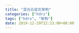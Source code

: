 ```yaml
---
title: "混合云容灾架构"
categories: ["hdrs"]
tags: ["hdrs", "架构"]
date: 2019-12-29T22:23:00+08:00
---
```


​	